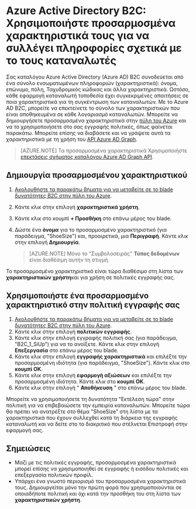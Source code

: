 <properties
    pageTitle="Azure Active Directory B2C: Προσαρμοσμένα χαρακτηριστικά | Microsoft Azure"
    description="Πώς μπορείτε να χρησιμοποιήσετε προσαρμοσμένα χαρακτηριστικά στο Azure Active Directory B2C για τη συλλογή πληροφοριών σχετικά με το τους καταναλωτές"
    services="active-directory-b2c"
    documentationCenter=""
    authors="swkrish"
    manager="mbaldwin"
    editor="bryanla"/>

<tags
    ms.service="active-directory-b2c"
    ms.workload="identity"
    ms.tgt_pltfrm="na"
    ms.devlang="na"
    ms.topic="article"
    ms.date="07/24/2016"
    ms.author="swkrish"/>

#  <a name="azure-active-directory-b2c-use-custom-attributes-to-collect-information-about-your-consumers"></a>Azure Active Directory B2C: Χρησιμοποιήστε προσαρμοσμένα χαρακτηριστικά τους για να συλλέγει πληροφορίες σχετικά με το τους καταναλωτές

Σας καταλόγου Azure Active Directory (Azure AD) B2C συνοδεύεται από ένα σύνολο ενσωματωμένων πληροφοριών (χαρακτηριστικά): όνομα, επώνυμο, πόλη, Ταχυδρομικός κώδικας και άλλα χαρακτηριστικά. Ωστόσο, κάθε εφαρμογή καταναλωτή τοποθεσία έχει συγκεκριμένες απαιτήσεις σε ποια χαρακτηριστικά για τη συγκέντρωση των καταναλωτών. Με το Azure AD B2C, μπορείτε να επεκτείνετε το σύνολο των χαρακτηριστικών που είναι αποθηκευμένα σε κάθε λογαριασμό καταναλωτών. Μπορείτε να δημιουργήσετε προσαρμοσμένα χαρακτηριστικά στην [πύλη του Azure](https://portal.azure.com/) και να το χρησιμοποιήσετε στο σας εγγραφής πολιτικές, όπως φαίνεται παρακάτω. Μπορείτε επίσης να διαβάσετε και να γράψετε αυτά τα χαρακτηριστικά με τη χρήση του [API Azure AD Graph](active-directory-b2c-devquickstarts-graph-dotnet.md).

> [AZURE.NOTE]
Τα προσαρμοσμένα χαρακτηριστικά Χρησιμοποιήστε [επεκτάσεις σχήματος καταλόγου Azure AD Graph API](https://msdn.microsoft.com/library/azure/dn720459.aspx).

## <a name="create-a-custom-attribute"></a>Δημιουργία προσαρμοσμένου χαρακτηριστικού

1. [Ακολουθήστε τα παρακάτω βήματα για να μεταβείτε σε το blade δυνατότητες B2C στην πύλη του Azure](active-directory-b2c-app-registration.md#navigate-to-the-b2c-features-blade).
2. Κάντε κλικ στην επιλογή **χαρακτηριστικά χρήστη**.
3. Κάντε κλικ στο κουμπί **+ Προσθήκη** στο επάνω μέρος του blade.
4. Δώστε ένα **όνομα** για το προσαρμοσμένο χαρακτηριστικό (για παράδειγμα, "ShoeSize") και, προαιρετικά, μια **Περιγραφή**. Κάντε κλικ στην επιλογή **Δημιουργία**.

    > [AZURE.NOTE]
    Μόνο το "Συμβολοσειράς" **Τύπος δεδομένων** είναι διαθέσιμη αυτήν τη στιγμή.

Το προσαρμοσμένο χαρακτηριστικό είναι τώρα διαθέσιμο στη λίστα των **χαρακτηριστικών χρήστη**και για χρήση σε πολιτικές εγγραφής σας.

## <a name="use-a-custom-attribute-in-your-sign-up-policy"></a>Χρησιμοποιήστε ένα προσαρμοσμένο χαρακτηριστικό στην πολιτική εγγραφής σας

1. [Ακολουθήστε τα παρακάτω βήματα για να μεταβείτε σε το blade δυνατότητες B2C στην πύλη του Azure](active-directory-b2c-app-registration.md#navigate-to-the-b2c-features-blade).
2. Κάντε κλικ στην επιλογή **πολιτικών εγγραφής**.
3. Κάντε κλικ στην επιλογή εγγραφής πολιτική σας (για παράδειγμα, "B2C_1_SiUp") για να το ανοίξετε. Κάντε κλικ στην επιλογή **Επεξεργασία** στο επάνω μέρος του blade.
4. Κάντε κλικ στην επιλογή **εγγραφής χαρακτηριστικά** και επιλέξτε την προσαρμοσμένη ιδιότητα (για παράδειγμα, "ShoeSize"). Κάντε κλικ στο **κουμπί OK**.
5. Κάντε κλικ στην επιλογή **εφαρμογή αξιώσεων** και επιλέξτε την προσαρμοσμένη ιδιότητα. Κάντε κλικ στο **κουμπί OK**.
6. Κάντε κλικ στην επιλογή " **Αποθήκευση** " στο επάνω μέρος του blade.

Μπορείτε να χρησιμοποιήσετε τη δυνατότητα "Εκτέλεση τώρα" στην πολιτική για να επιβεβαιώσετε την εμπειρία καταναλωτών. Μπορείτε τώρα θα πρέπει να ανατρέξτε στο θέμα "ShoeSize" στη λίστα με τα χαρακτηριστικά που έχουν συλλεχθεί κατά τη διάρκεια της εγγραφής καταναλωτή και να δείτε στο το διακριτικό που στέλνεται Επιστροφή στην εφαρμογή σας.

## <a name="notes"></a>Σημειώσεις

- Μαζί με τις πολιτικές εγγραφής, προσαρμοσμένα χαρακτηριστικά μπορεί επίσης να χρησιμοποιηθεί σε εγγραφής ή εισόδου πολιτικές και επεξεργασία πολιτικών προφίλ.
- Υπάρχει ένα γνωστό περιορισμό του προσαρμοσμένα χαρακτηριστικά τους. Δημιουργείται μόνο την πρώτη φορά που χρησιμοποιούνται σε οποιαδήποτε πολιτική και όχι κατά την προσθήκη του στη λίστα των **χαρακτηριστικών χρήστη**.
